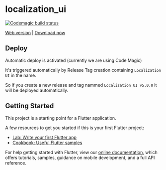# localization_ui
[![Codemagic build status](https://api.codemagic.io/apps/63b5d8f3b5e2f2122b08999d/63b5d8f3b5e2f2122b08999c/status_badge.svg)](https://codemagic.io/apps/63b5d8f3b5e2f2122b08999d/63b5d8f3b5e2f2122b08999c/latest_build)

[Web version](https://localization.codemagic.app) | [Download now](https://github.com/Flutterando/localization/releases)
## Deploy
Automatic deploy is activated (currently we are using Code Magic)

It's triggered automatically by Release Tag creation containing `Localization UI` in the name.

So if you create a new release and tag nammed `Localization UI v5.0.0` it will be deployed automatically.


## Getting Started

This project is a starting point for a Flutter application.

A few resources to get you started if this is your first Flutter project:

- [Lab: Write your first Flutter app](https://flutter.dev/docs/get-started/codelab)
- [Cookbook: Useful Flutter samples](https://flutter.dev/docs/cookbook)

For help getting started with Flutter, view our
[online documentation](https://flutter.dev/docs), which offers tutorials,
samples, guidance on mobile development, and a full API reference.
